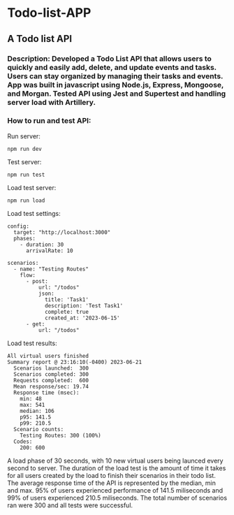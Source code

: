 # **Todo-list-APP**
## **A Todo list API**
### Description: Developed a Todo List API that allows users to quickly and easily add, delete, and update events and tasks. Users can stay organized by managing their tasks and events. App was built in javascript using Node.js, Express, Mongoose, and Morgan. Tested API using Jest and Supertest and handling server load with Artillery.
### **How to run and test API**:
Run server:
```
npm run dev
```
Test server:
```
npm run test
```
Load test server:
```
npm run load
```
Load test settings:
```
config:
  target: "http://localhost:3000"
  phases:
    - duration: 30
      arrivalRate: 10

scenarios:
  - name: "Testing Routes"
    flow:
      - post:
          url: "/todos"
          json:
            title: 'Task1'
            description: 'Test Task1'
            complete: true
            created_at: '2023-06-15'
      - get:
          url: "/todos"
```
Load test results:
```
All virtual users finished
Summary report @ 23:16:10(-0400) 2023-06-21
  Scenarios launched:  300
  Scenarios completed: 300
  Requests completed:  600
  Mean response/sec: 19.74
  Response time (msec):
    min: 48
    max: 541
    median: 106
    p95: 141.5
    p99: 210.5
  Scenario counts:
    Testing Routes: 300 (100%)
  Codes:
    200: 600
```
A load phase of 30 seconds, with 10 new virtual users being launced every second to server. The duration of the load test is the amount of time it takes for all users created by the load to finish their scenarios in their todo list. The average response time of the API is represented by the median, min and max. 95% of users experienced performance of 141.5 miliseconds and 99% of users experienced 210.5 miliseconds. The total number of scenarios ran were 300 and all tests were successful.